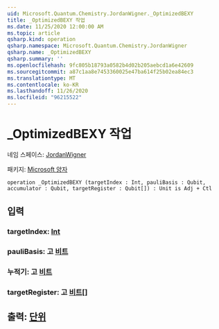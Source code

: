 ```yaml
---
uid: Microsoft.Quantum.Chemistry.JordanWigner._OptimizedBEXY
title: _OptimizedBEXY 작업
ms.date: 11/25/2020 12:00:00 AM
ms.topic: article
qsharp.kind: operation
qsharp.namespace: Microsoft.Quantum.Chemistry.JordanWigner
qsharp.name: _OptimizedBEXY
qsharp.summary: ''
ms.openlocfilehash: 9fc805b18793a0582b4d02b205aebcd1a6e42609
ms.sourcegitcommit: a87c1aa8e7453360025e47ba614f25b02ea84ec3
ms.translationtype: MT
ms.contentlocale: ko-KR
ms.lasthandoff: 11/26/2020
ms.locfileid: "96215522"
---
```

# <a name="_optimizedbexy-operation"></a>_OptimizedBEXY 작업

네임 스페이스: [JordanWigner](xref:Microsoft.Quantum.Chemistry.JordanWigner)

패키지: [Microsoft 양자](https://nuget.org/packages/Microsoft.Quantum.Chemistry)




```qsharp
operation _OptimizedBEXY (targetIndex : Int, pauliBasis : Qubit, accumulator : Qubit, targetRegister : Qubit[]) : Unit is Adj + Ctl
```


## <a name="input"></a>입력

### <a name="targetindex--int"></a>targetIndex: [Int](xref:microsoft.quantum.lang-ref.int)




### <a name="paulibasis--qubit"></a>pauliBasis: 고 [비트](xref:microsoft.quantum.lang-ref.qubit)




### <a name="accumulator--qubit"></a>누적기: 고 [비트](xref:microsoft.quantum.lang-ref.qubit)




### <a name="targetregister--qubit"></a>targetRegister: 고 [비트](xref:microsoft.quantum.lang-ref.qubit)[]





## <a name="output--unit"></a>출력: [단위](xref:microsoft.quantum.lang-ref.unit)

